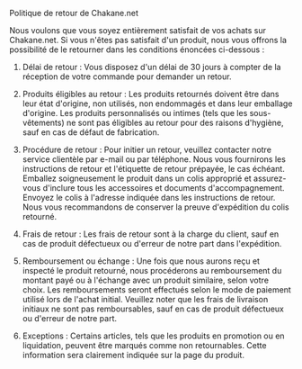 Politique de retour de Chakane.net

Nous voulons que vous soyez entièrement satisfait de vos achats sur Chakane.net. Si vous n'êtes pas satisfait d'un produit, nous vous offrons la possibilité de le retourner dans les conditions énoncées ci-dessous :

1. Délai de retour :
Vous disposez d'un délai de 30 jours à compter de la réception de votre commande pour demander un retour.

2. Produits éligibles au retour :
Les produits retournés doivent être dans leur état d'origine, non utilisés, non endommagés et dans leur emballage d'origine.
Les produits personnalisés ou intimes (tels que les sous-vêtements) ne sont pas éligibles au retour pour des raisons d'hygiène, sauf en cas de défaut de fabrication.

3. Procédure de retour :
Pour initier un retour, veuillez contacter notre service clientèle par e-mail ou par téléphone. Nous vous fournirons les instructions de retour et l'étiquette de retour prépayée, le cas échéant.
Emballez soigneusement le produit dans un colis approprié et assurez-vous d'inclure tous les accessoires et documents d'accompagnement.
Envoyez le colis à l'adresse indiquée dans les instructions de retour.
Nous vous recommandons de conserver la preuve d'expédition du colis retourné.

4. Frais de retour :
Les frais de retour sont à la charge du client, sauf en cas de produit défectueux ou d'erreur de notre part dans l'expédition.

5. Remboursement ou échange :
Une fois que nous aurons reçu et inspecté le produit retourné, nous procéderons au remboursement du montant payé ou à l'échange avec un produit similaire, selon votre choix.
Les remboursements seront effectués selon le mode de paiement utilisé lors de l'achat initial.
Veuillez noter que les frais de livraison initiaux ne sont pas remboursables, sauf en cas de produit défectueux ou d'erreur de notre part.

6. Exceptions :
Certains articles, tels que les produits en promotion ou en liquidation, peuvent être marqués comme non retournables. Cette information sera clairement indiquée sur la page du produit.
